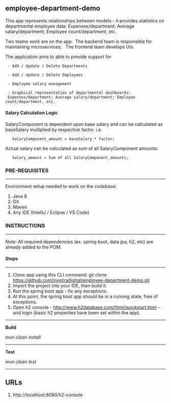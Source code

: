 ## employee-department-demo

This app represents relationships between models - it provides statistics on departmental  employee data: Expenses/department; Average salary/department; Employee count/department, etc.

Two teams work are on the app:&nbsp; The backend team is responsible for maintaining microservices; &nbsp; The frontend team develops UIs.

The application aims to able to provide support for

	 - Add / Update / Delete Departments

	 - Add / Update / Delete Employees

	 - Employee salary management

	 - Graphical representation of departmental dashboards:
	 Expenses/department; Average salary/department; Employee count/department, etc.

#### Salary Calculation Logic

SalaryComponent is dependent upon base salary and can be calculated as baseSalary multiplied by respective factor. i.e.

       SalaryComponent_amount = baseSalary * factor;

Actual salary can be calculated as sum of all SalaryComponent amounts.

       Salary_amount = Sum of all SalaryComponent_amounts;


### PRE-REQUISITES
---
Environment setup needed to work on the codebase:
1. Java 8
2. Git
3. Maven
4. Any IDE (IntelliJ / Eclipse / VS Code)


### INSTRUCTIONS
---
*Note:*
All required dependencies (ex. spring boot, data jpa, h2, etc) are already added to the POM.


#### Steps
---
1. Clone app using this CLI command:  git clone https://github.com/inoptradigital/employee-department-demo.git
2. Import the project into your IDE, then build it.
3. Run the spring boot app - fix any exceptions.
4. At this point, the spring boot app should be in a running state, free of exceptions.
5. Open h2 console - http://www.h2database.com/html/quickstart.html - and login (basic h2 properties have been set within the app).

---
**Build**

_mvn clean install_

---
**Test**

_mvn clean test_

----

## URLs
1. http://localhost:8080/h2-console
